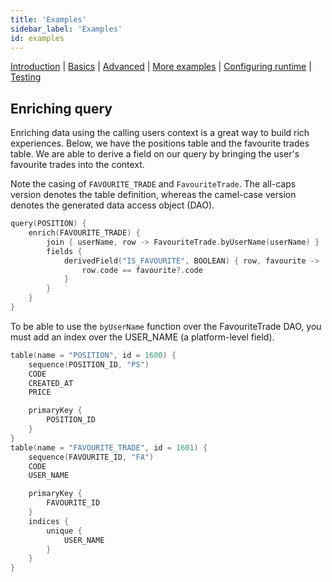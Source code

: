 ```yaml
---
title: 'Examples'
sidebar_label: 'Examples'
id: examples
---
```


[Introduction](/server/data-server/introduction) | [Basics](/server/data-server/basics) |  [Advanced](/server/data-server/advanced) | [More examples](/server/data-server/examples) | [Configuring runtime](/server/data-server/configuring-runtime) | [Testing](/server/data-server/testing)

## Enriching query

Enriching data using the calling users context is a great way to build rich experiences. Below, we have the positions table and the favourite trades table. We are able to derive a field on our query by bringing the user's favourite trades into the context.

Note the casing of `FAVOURITE_TRADE` and `FavouriteTrade`. The all-caps version denotes the table definition, whereas the camel-case version denotes the generated data access object (DAO).

```kotlin
query(POSITION) {
    enrich(FAVOURITE_TRADE) {
        join { userName, row -> FavouriteTrade.byUserName(userName) }
        fields {
            derivedField("IS_FAVOURITE", BOOLEAN) { row, favourite ->
                row.code == favourite?.code
            }
        }
    }
}
```

To be able to use the `byUserName` function over the FavouriteTrade DAO, you must add an index over the USER_NAME (a platform-level field).

```kotlin
table(name = "POSITION", id = 1600) {
    sequence(POSITION_ID, "PS")
    CODE
    CREATED_AT
    PRICE

    primaryKey {
        POSITION_ID
    }
}
table(name = "FAVOURITE_TRADE", id = 1601) {
    sequence(FAVOURITE_ID, "FA")
    CODE
    USER_NAME

    primaryKey {
        FAVOURITE_ID
    }
    indices {
        unique {
            USER_NAME
        }
    }
}
```

